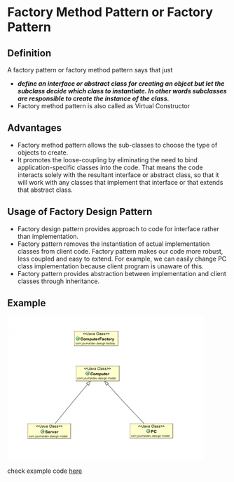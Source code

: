 # Factory Method Pattern or Factory Pattern

## Definition

A factory pattern or factory method pattern says that just

* ***define an interface or abstract class for creating an object but let the subclass decide which class to instantiate. In other words subclasses are responsible to create the instance of the class.***
* Factory method pattern is also called as Virtual Constructor


## Advantages

* Factory method pattern allows the sub-classes to choose the type of objects to create.
* It promotes the loose-coupling by eliminating the need to bind application-specific classes into the code. That means the code interacts solely with the resultant interface or abstract class, so that it will work with any classes that implement that interface or that extends that abstract class.

## Usage of Factory Design Pattern

* Factory design pattern provides approach to code for interface rather than implementation.
* Factory pattern removes the instantiation of actual implementation classes from client code. Factory pattern makes our code more robust, less coupled and easy to extend. For example, we can easily change PC class implementation because client program is unaware of this.
* Factory pattern provides abstraction between implementation and client classes through inheritance.


## Example

![Factory Pattern](../images/factory-pattern.png)

check example code [here](https://github.com/foodminer/design-patterns/tree/master/src/com/morsu/designpatterns/creational/factorymethod)